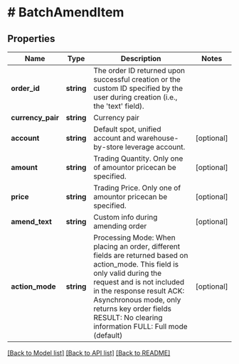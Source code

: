 # # BatchAmendItem

## Properties

Name | Type | Description | Notes
------------ | ------------- | ------------- | -------------
**order_id** | **string** | The order ID returned upon successful creation or the custom ID specified by the user during creation (i.e., the &#39;text&#39; field). | 
**currency_pair** | **string** | Currency pair | 
**account** | **string** | Default spot, unified account and warehouse-by-store leverage account. | [optional] 
**amount** | **string** | Trading Quantity. Only one of amountor pricecan be specified. | [optional] 
**price** | **string** | Trading Price. Only one of amountor pricecan be specified. | [optional] 
**amend_text** | **string** | Custom info during amending order | [optional] 
**action_mode** | **string** | Processing Mode: When placing an order, different fields are returned based on action_mode. This field is only valid during the request and is not included in the response result ACK: Asynchronous mode, only returns key order fields RESULT: No clearing information FULL: Full mode (default) | [optional] 

[[Back to Model list]](../../README.md#documentation-for-models) [[Back to API list]](../../README.md#documentation-for-api-endpoints) [[Back to README]](../../README.md)
